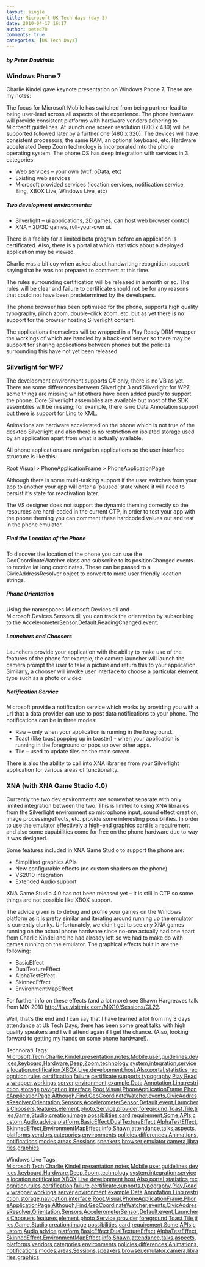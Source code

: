```yaml
---
layout: single
title: Microsoft UK Tech days (day 5)
date: 2010-04-17 16:17
author: peted70
comments: true
categories: [UK Tech Days]
---
```

<div id="msgcns!4F1B7368284539E5!209" class="bvMsg"><h5>by Peter Daukintis</h5> <h3>Windows Phone 7</h3> <p>Charlie Kindel gave keynote presentation on Windows Phone 7. These are my notes:</p> <p>The focus for Microsoft Mobile has switched from being partner-lead to being user-lead across all aspects of the experience. The phone hardware will provide consistent platforms with hardware vendors adhering to Microsoft guidelines. At launch one screen resolution (800 x 480) will be supported followed later by a further one (480 x 320). The devices will have consistent processors, the same RAM, an optional keyboard, etc. Hardware accelerated Deep Zoom technology is incorporated into the phone operating system. The phone OS has deep integration with services in 3 categories:</p> <ul> <li>Web services – your own (wcf, oData, etc)  <li>Existing web services  <li>Microsoft provided services (location services, notification service, Bing, XBOX Live, Windows Live, etc)</li></ul> <h5>Two development environments:</h5> <ul> <li>Silverlight – ui applications, 2D games, can host web browser control  <li>XNA – 2D/3D games, roll-your-own ui.</li></li></ul> <p>There is a facility for a limited beta program before an application is certificated. Also, there is a portal at which statistics about a deployed application may be viewed.</p> <p>Charlie was a bit coy when asked about handwriting recognition support saying that he was not prepared to comment at this time.</p> <p>The rules surrounding certification will be released in a month or so. The rules will be clear and failure to certificate should not be for any reasons that could not have been predetermined by the developers.</p> <p>The phone browser has been optimised for the phone, supports high quality typography, pinch zoom, double-click zoom, etc, but as yet there is no support for the browser hosting Silverlight content. </p> <p>The applications themselves will be wrapped in a Play Ready DRM wrapper the workings of which are handled by a back-end server so there may be support for sharing applications between phones but the policies surrounding this have not yet been released. </p> <h3>Silverlight for WP7</h3> <p>The development environment supports C# only; there is no VB as yet. There are some differences between Silverlight 3 and Silverlight for WP7; some things are missing whilst others have been added purely to support the phone. Core Silverlight assemblies are available but most of the SDK assemblies will be missing; for example, there is no Data Annotation support but there is support for Linq to XML.</p> <p>Animations are hardware accelerated on the phone which is not true of the desktop Silverlight and also there is no restriction on isolated storage used by an application apart from what is actually available.</p> <p>All phone applications are navigation applications so the user interface structure is like this:</p> <p>Root Visual &gt; PhoneApplicationFrame &gt; PhoneApplicationPage</p> <p>Although there is some multi-tasking support if the user switches from your app to another your app will enter a ‘paused’ state where it will need to persist it’s state for reactivation later.</p> <p>The VS designer does not support the dynamic theming correctly so the resources are hard-coded in the current CTP, in order to test your app with the phone theming you can comment these hardcoded values out and test in the phone emulator.</p> <h5>Find the Location of the Phone</h5> <p>To discover the location of the phone you can use the GeoCoordinateWatcher class and subscribe to its positionChanged events to receive lat long coordinates. These can be passed to a CivicAddressResolver object to convert to more user friendly location strings.</p> <h5>Phone Orientation</h5> <p>Using the namespaces Microsoft.Devices.dll and Microsoft.Devices.Sensors.dll you can track the orientation by subscribing to the AccelerometerSensor.Default.ReadingChanged event.</p> <h5>Launchers and Choosers</h5> <p>Launchers provide your application with the ability to make use of the features of the phone for example, the camera launcher will launch the camera prompt the user to take a picture and return this to your application. Similarly, a chooser will invoke user interface to choose a particular element type such as a photo or video. </p> <h5>Notification Service</h5> <p>Microsoft provide a notification service which works by providing you with a url that a data provider can use to post data notifications to your phone. The notifications can be in three modes:</p> <ul> <li>Raw – only when your application is running in the foreground.  <li>Toast (like toast popping up in toaster) - when your application is running in the foreground or pops up over other apps.  <li>Tile – used to update tiles on the main screen.</li></li></ul> <p>There is also the ability to call into XNA libraries from your Silverlight application for various areas of functionality.</p> <h3>XNA (with XNA Game Studio 4.0)</h3> <p>Currently the two dev environments are somewhat separate with only limited integration between the two. This is limited to using XNA libraries from the Silverlight environment so microphone input, sound effect creation, image processingeffects, etc. provide some interesting possibilities. In order to use the emulator effectively a high-end graphics card is a requirement and also some capabilities come for free on the phone hardware due to way it was designed.</p> <p>Some features included in XNA Game Studio to support the phone are:</p> <ul> <li>Simplified graphics APIs  <li>New configurable effects (no custom shaders on the phone)  <li>VS2010 integration  <li>Extended Audio support</li></li></ul> <p>XNA Game Studio 4.0 has not been released yet – it is still in CTP so some things are not possible like XBOX support.</p> <p>The advice given is to debug and profile your games on the Windows platform as it is pretty similar and iterating around running up the emulator is currently clunky. Unfortunately, we didn’t get to see any XNA games running on the actual phone hardware since no-one actually had one apart from Charlie Kindel and he had already left so we had to make do with games running on the emulator. The graphical effects built in are the following:</p> <ul> <li>BasicEffect  <li>DualTextureEffect  <li>AlphaTestEffect  <li>SkinnedEffect  <li>EnvironmentMapEffect</li></li></ul> <p>For further info on these effects (and a lot more) see Shawn Hargreaves talk from MIX 2010 <a title="http://live.visitmix.com/MIX10/Sessions/CL22" href="http://live.visitmix.com/MIX10/Sessions/CL22">http://live.visitmix.com/MIX10/Sessions/CL22</a>.</p> <p>Well, that’s the end and I can say that I have learned a lot from my 3 days attendance at Uk Tech Days, there has been some great talks with high quality speakers and I will attend again if I get the chance. (Also, looking forward to getting my hands on some phone hardware!).</p> <p></p>Technorati Tags: <a href="http://technorati.com/tags/Microsoft" rel="tag">Microsoft</a>,<a href="http://technorati.com/tags/Tech" rel="tag">Tech</a>,<a href="http://technorati.com/tags/Charlie" rel="tag">Charlie</a>,<a href="http://technorati.com/tags/Kindel" rel="tag">Kindel</a>,<a href="http://technorati.com/tags/presentation" rel="tag">presentation</a>,<a href="http://technorati.com/tags/notes" rel="tag">notes</a>,<a href="http://technorati.com/tags/Mobile" rel="tag">Mobile</a>,<a href="http://technorati.com/tags/user" rel="tag">user</a>,<a href="http://technorati.com/tags/guidelines" rel="tag">guidelines</a>,<a href="http://technorati.com/tags/devices" rel="tag">devices</a>,<a href="http://technorati.com/tags/keyboard" rel="tag">keyboard</a>,<a href="http://technorati.com/tags/Hardware" rel="tag">Hardware</a>,<a href="http://technorati.com/tags/Deep" rel="tag">Deep</a>,<a href="http://technorati.com/tags/Zoom" rel="tag">Zoom</a>,<a href="http://technorati.com/tags/technology" rel="tag">technology</a>,<a href="http://technorati.com/tags/system" rel="tag">system</a>,<a href="http://technorati.com/tags/integration" rel="tag">integration</a>,<a href="http://technorati.com/tags/services" rel="tag">services</a>,<a href="http://technorati.com/tags/location" rel="tag">location</a>,<a href="http://technorati.com/tags/notification" rel="tag">notification</a>,<a href="http://technorati.com/tags/XBOX" rel="tag">XBOX</a>,<a href="http://technorati.com/tags/Live" rel="tag">Live</a>,<a href="http://technorati.com/tags/development" rel="tag">development</a>,<a href="http://technorati.com/tags/host" rel="tag">host</a>,<a href="http://technorati.com/tags/Also" rel="tag">Also</a>,<a href="http://technorati.com/tags/portal" rel="tag">portal</a>,<a href="http://technorati.com/tags/statistics" rel="tag">statistics</a>,<a href="http://technorati.com/tags/recognition" rel="tag">recognition</a>,<a href="http://technorati.com/tags/rules" rel="tag">rules</a>,<a href="http://technorati.com/tags/certification" rel="tag">certification</a>,<a href="http://technorati.com/tags/failure" rel="tag">failure</a>,<a href="http://technorati.com/tags/certificate" rel="tag">certificate</a>,<a href="http://technorati.com/tags/supports" rel="tag">supports</a>,<a href="http://technorati.com/tags/typography" rel="tag">typography</a>,<a href="http://technorati.com/tags/Play" rel="tag">Play</a>,<a href="http://technorati.com/tags/Ready" rel="tag">Ready</a>,<a href="http://technorati.com/tags/wrapper" rel="tag">wrapper</a>,<a href="http://technorati.com/tags/workings" rel="tag">workings</a>,<a href="http://technorati.com/tags/server" rel="tag">server</a>,<a href="http://technorati.com/tags/environment" rel="tag">environment</a>,<a href="http://technorati.com/tags/example" rel="tag">example</a>,<a href="http://technorati.com/tags/Data" rel="tag">Data</a>,<a href="http://technorati.com/tags/Annotation" rel="tag">Annotation</a>,<a href="http://technorati.com/tags/Linq" rel="tag">Linq</a>,<a href="http://technorati.com/tags/restriction" rel="tag">restriction</a>,<a href="http://technorati.com/tags/storage" rel="tag">storage</a>,<a href="http://technorati.com/tags/navigation" rel="tag">navigation</a>,<a href="http://technorati.com/tags/interface" rel="tag">interface</a>,<a href="http://technorati.com/tags/Root" rel="tag">Root</a>,<a href="http://technorati.com/tags/Visual" rel="tag">Visual</a>,<a href="http://technorati.com/tags/PhoneApplicationFrame" rel="tag">PhoneApplicationFrame</a>,<a href="http://technorati.com/tags/PhoneApplicationPage" rel="tag">PhoneApplicationPage</a>,<a href="http://technorati.com/tags/Although" rel="tag">Although</a>,<a href="http://technorati.com/tags/Find" rel="tag">Find</a>,<a href="http://technorati.com/tags/GeoCoordinateWatcher" rel="tag">GeoCoordinateWatcher</a>,<a href="http://technorati.com/tags/events" rel="tag">events</a>,<a href="http://technorati.com/tags/CivicAddressResolver" rel="tag">CivicAddressResolver</a>,<a href="http://technorati.com/tags/Orientation" rel="tag">Orientation</a>,<a href="http://technorati.com/tags/Sensors" rel="tag">Sensors</a>,<a href="http://technorati.com/tags/AccelerometerSensor" rel="tag">AccelerometerSensor</a>,<a href="http://technorati.com/tags/Default" rel="tag">Default</a>,<a href="http://technorati.com/tags/event" rel="tag">event</a>,<a href="http://technorati.com/tags/Launchers" rel="tag">Launchers</a>,<a href="http://technorati.com/tags/Choosers" rel="tag">Choosers</a>,<a href="http://technorati.com/tags/features" rel="tag">features</a>,<a href="http://technorati.com/tags/element" rel="tag">element</a>,<a href="http://technorati.com/tags/photo" rel="tag">photo</a>,<a href="http://technorati.com/tags/Service" rel="tag">Service</a>,<a href="http://technorati.com/tags/provider" rel="tag">provider</a>,<a href="http://technorati.com/tags/foreground" rel="tag">foreground</a>,<a href="http://technorati.com/tags/Toast" rel="tag">Toast</a>,<a href="http://technorati.com/tags/Tile" rel="tag">Tile</a>,<a href="http://technorati.com/tags/tiles" rel="tag">tiles</a>,<a href="http://technorati.com/tags/Game" rel="tag">Game</a>,<a href="http://technorati.com/tags/Studio" rel="tag">Studio</a>,<a href="http://technorati.com/tags/creation" rel="tag">creation</a>,<a href="http://technorati.com/tags/image" rel="tag">image</a>,<a href="http://technorati.com/tags/possibilities" rel="tag">possibilities</a>,<a href="http://technorati.com/tags/card" rel="tag">card</a>,<a href="http://technorati.com/tags/requirement" rel="tag">requirement</a>,<a href="http://technorati.com/tags/Some" rel="tag">Some</a>,<a href="http://technorati.com/tags/APIs" rel="tag">APIs</a>,<a href="http://technorati.com/tags/custom" rel="tag">custom</a>,<a href="http://technorati.com/tags/Audio" rel="tag">Audio</a>,<a href="http://technorati.com/tags/advice" rel="tag">advice</a>,<a href="http://technorati.com/tags/platform" rel="tag">platform</a>,<a href="http://technorati.com/tags/BasicEffect" rel="tag">BasicEffect</a>,<a href="http://technorati.com/tags/DualTextureEffect" rel="tag">DualTextureEffect</a>,<a href="http://technorati.com/tags/AlphaTestEffect" rel="tag">AlphaTestEffect</a>,<a href="http://technorati.com/tags/SkinnedEffect" rel="tag">SkinnedEffect</a>,<a href="http://technorati.com/tags/EnvironmentMapEffect" rel="tag">EnvironmentMapEffect</a>,<a href="http://technorati.com/tags/info" rel="tag">info</a>,<a href="http://technorati.com/tags/Shawn" rel="tag">Shawn</a>,<a href="http://technorati.com/tags/attendance" rel="tag">attendance</a>,<a href="http://technorati.com/tags/talks" rel="tag">talks</a>,<a href="http://technorati.com/tags/aspects" rel="tag">aspects</a>,<a href="http://technorati.com/tags/platforms" rel="tag">platforms</a>,<a href="http://technorati.com/tags/vendors" rel="tag">vendors</a>,<a href="http://technorati.com/tags/categories" rel="tag">categories</a>,<a href="http://technorati.com/tags/environments" rel="tag">environments</a>,<a href="http://technorati.com/tags/policies" rel="tag">policies</a>,<a href="http://technorati.com/tags/differences" rel="tag">differences</a>,<a href="http://technorati.com/tags/Animations" rel="tag">Animations</a>,<a href="http://technorati.com/tags/notifications" rel="tag">notifications</a>,<a href="http://technorati.com/tags/modes" rel="tag">modes</a>,<a href="http://technorati.com/tags/areas" rel="tag">areas</a>,<a href="http://technorati.com/tags/Sessions" rel="tag">Sessions</a>,<a href="http://technorati.com/tags/speakers" rel="tag">speakers</a>,<a href="http://technorati.com/tags/browser" rel="tag">browser</a>,<a href="http://technorati.com/tags/emulator" rel="tag">emulator</a>,<a href="http://technorati.com/tags/camera" rel="tag">camera</a>,<a href="http://technorati.com/tags/libraries" rel="tag">libraries</a>,<a href="http://technorati.com/tags/graphics" rel="tag">graphics</a><br /> <p></p>Windows Live Tags: <a href="http://windows.live.com/connect/tag/Microsoft" rel="clubhouseTag">Microsoft</a>,<a href="http://windows.live.com/connect/tag/Tech" rel="clubhouseTag">Tech</a>,<a href="http://windows.live.com/connect/tag/Charlie" rel="clubhouseTag">Charlie</a>,<a href="http://windows.live.com/connect/tag/Kindel" rel="clubhouseTag">Kindel</a>,<a href="http://windows.live.com/connect/tag/presentation" rel="clubhouseTag">presentation</a>,<a href="http://windows.live.com/connect/tag/notes" rel="clubhouseTag">notes</a>,<a href="http://windows.live.com/connect/tag/Mobile" rel="clubhouseTag">Mobile</a>,<a href="http://windows.live.com/connect/tag/user" rel="clubhouseTag">user</a>,<a href="http://windows.live.com/connect/tag/guidelines" rel="clubhouseTag">guidelines</a>,<a href="http://windows.live.com/connect/tag/devices" rel="clubhouseTag">devices</a>,<a href="http://windows.live.com/connect/tag/keyboard" rel="clubhouseTag">keyboard</a>,<a href="http://windows.live.com/connect/tag/Hardware" rel="clubhouseTag">Hardware</a>,<a href="http://windows.live.com/connect/tag/Deep" rel="clubhouseTag">Deep</a>,<a href="http://windows.live.com/connect/tag/Zoom" rel="clubhouseTag">Zoom</a>,<a href="http://windows.live.com/connect/tag/technology" rel="clubhouseTag">technology</a>,<a href="http://windows.live.com/connect/tag/system" rel="clubhouseTag">system</a>,<a href="http://windows.live.com/connect/tag/integration" rel="clubhouseTag">integration</a>,<a href="http://windows.live.com/connect/tag/services" rel="clubhouseTag">services</a>,<a href="http://windows.live.com/connect/tag/location" rel="clubhouseTag">location</a>,<a href="http://windows.live.com/connect/tag/notification" rel="clubhouseTag">notification</a>,<a href="http://windows.live.com/connect/tag/XBOX" rel="clubhouseTag">XBOX</a>,<a href="http://windows.live.com/connect/tag/Live" rel="clubhouseTag">Live</a>,<a href="http://windows.live.com/connect/tag/development" rel="clubhouseTag">development</a>,<a href="http://windows.live.com/connect/tag/host" rel="clubhouseTag">host</a>,<a href="http://windows.live.com/connect/tag/Also" rel="clubhouseTag">Also</a>,<a href="http://windows.live.com/connect/tag/portal" rel="clubhouseTag">portal</a>,<a href="http://windows.live.com/connect/tag/statistics" rel="clubhouseTag">statistics</a>,<a href="http://windows.live.com/connect/tag/recognition" rel="clubhouseTag">recognition</a>,<a href="http://windows.live.com/connect/tag/rules" rel="clubhouseTag">rules</a>,<a href="http://windows.live.com/connect/tag/certification" rel="clubhouseTag">certification</a>,<a href="http://windows.live.com/connect/tag/failure" rel="clubhouseTag">failure</a>,<a href="http://windows.live.com/connect/tag/certificate" rel="clubhouseTag">certificate</a>,<a href="http://windows.live.com/connect/tag/supports" rel="clubhouseTag">supports</a>,<a href="http://windows.live.com/connect/tag/typography" rel="clubhouseTag">typography</a>,<a href="http://windows.live.com/connect/tag/Play" rel="clubhouseTag">Play</a>,<a href="http://windows.live.com/connect/tag/Ready" rel="clubhouseTag">Ready</a>,<a href="http://windows.live.com/connect/tag/wrapper" rel="clubhouseTag">wrapper</a>,<a href="http://windows.live.com/connect/tag/workings" rel="clubhouseTag">workings</a>,<a href="http://windows.live.com/connect/tag/server" rel="clubhouseTag">server</a>,<a href="http://windows.live.com/connect/tag/environment" rel="clubhouseTag">environment</a>,<a href="http://windows.live.com/connect/tag/example" rel="clubhouseTag">example</a>,<a href="http://windows.live.com/connect/tag/Data" rel="clubhouseTag">Data</a>,<a href="http://windows.live.com/connect/tag/Annotation" rel="clubhouseTag">Annotation</a>,<a href="http://windows.live.com/connect/tag/Linq" rel="clubhouseTag">Linq</a>,<a href="http://windows.live.com/connect/tag/restriction" rel="clubhouseTag">restriction</a>,<a href="http://windows.live.com/connect/tag/storage" rel="clubhouseTag">storage</a>,<a href="http://windows.live.com/connect/tag/navigation" rel="clubhouseTag">navigation</a>,<a href="http://windows.live.com/connect/tag/interface" rel="clubhouseTag">interface</a>,<a href="http://windows.live.com/connect/tag/Root" rel="clubhouseTag">Root</a>,<a href="http://windows.live.com/connect/tag/Visual" rel="clubhouseTag">Visual</a>,<a href="http://windows.live.com/connect/tag/PhoneApplicationFrame" rel="clubhouseTag">PhoneApplicationFrame</a>,<a href="http://windows.live.com/connect/tag/PhoneApplicationPage" rel="clubhouseTag">PhoneApplicationPage</a>,<a href="http://windows.live.com/connect/tag/Although" rel="clubhouseTag">Although</a>,<a href="http://windows.live.com/connect/tag/Find" rel="clubhouseTag">Find</a>,<a href="http://windows.live.com/connect/tag/GeoCoordinateWatcher" rel="clubhouseTag">GeoCoordinateWatcher</a>,<a href="http://windows.live.com/connect/tag/events" rel="clubhouseTag">events</a>,<a href="http://windows.live.com/connect/tag/CivicAddressResolver" rel="clubhouseTag">CivicAddressResolver</a>,<a href="http://windows.live.com/connect/tag/Orientation" rel="clubhouseTag">Orientation</a>,<a href="http://windows.live.com/connect/tag/Sensors" rel="clubhouseTag">Sensors</a>,<a href="http://windows.live.com/connect/tag/AccelerometerSensor" rel="clubhouseTag">AccelerometerSensor</a>,<a href="http://windows.live.com/connect/tag/Default" rel="clubhouseTag">Default</a>,<a href="http://windows.live.com/connect/tag/event" rel="clubhouseTag">event</a>,<a href="http://windows.live.com/connect/tag/Launchers" rel="clubhouseTag">Launchers</a>,<a href="http://windows.live.com/connect/tag/Choosers" rel="clubhouseTag">Choosers</a>,<a href="http://windows.live.com/connect/tag/features" rel="clubhouseTag">features</a>,<a href="http://windows.live.com/connect/tag/element" rel="clubhouseTag">element</a>,<a href="http://windows.live.com/connect/tag/photo" rel="clubhouseTag">photo</a>,<a href="http://windows.live.com/connect/tag/Service" rel="clubhouseTag">Service</a>,<a href="http://windows.live.com/connect/tag/provider" rel="clubhouseTag">provider</a>,<a href="http://windows.live.com/connect/tag/foreground" rel="clubhouseTag">foreground</a>,<a href="http://windows.live.com/connect/tag/Toast" rel="clubhouseTag">Toast</a>,<a href="http://windows.live.com/connect/tag/Tile" rel="clubhouseTag">Tile</a>,<a href="http://windows.live.com/connect/tag/tiles" rel="clubhouseTag">tiles</a>,<a href="http://windows.live.com/connect/tag/Game" rel="clubhouseTag">Game</a>,<a href="http://windows.live.com/connect/tag/Studio" rel="clubhouseTag">Studio</a>,<a href="http://windows.live.com/connect/tag/creation" rel="clubhouseTag">creation</a>,<a href="http://windows.live.com/connect/tag/image" rel="clubhouseTag">image</a>,<a href="http://windows.live.com/connect/tag/possibilities" rel="clubhouseTag">possibilities</a>,<a href="http://windows.live.com/connect/tag/card" rel="clubhouseTag">card</a>,<a href="http://windows.live.com/connect/tag/requirement" rel="clubhouseTag">requirement</a>,<a href="http://windows.live.com/connect/tag/Some" rel="clubhouseTag">Some</a>,<a href="http://windows.live.com/connect/tag/APIs" rel="clubhouseTag">APIs</a>,<a href="http://windows.live.com/connect/tag/custom" rel="clubhouseTag">custom</a>,<a href="http://windows.live.com/connect/tag/Audio" rel="clubhouseTag">Audio</a>,<a href="http://windows.live.com/connect/tag/advice" rel="clubhouseTag">advice</a>,<a href="http://windows.live.com/connect/tag/platform" rel="clubhouseTag">platform</a>,<a href="http://windows.live.com/connect/tag/BasicEffect" rel="clubhouseTag">BasicEffect</a>,<a href="http://windows.live.com/connect/tag/DualTextureEffect" rel="clubhouseTag">DualTextureEffect</a>,<a href="http://windows.live.com/connect/tag/AlphaTestEffect" rel="clubhouseTag">AlphaTestEffect</a>,<a href="http://windows.live.com/connect/tag/SkinnedEffect" rel="clubhouseTag">SkinnedEffect</a>,<a href="http://windows.live.com/connect/tag/EnvironmentMapEffect" rel="clubhouseTag">EnvironmentMapEffect</a>,<a href="http://windows.live.com/connect/tag/info" rel="clubhouseTag">info</a>,<a href="http://windows.live.com/connect/tag/Shawn" rel="clubhouseTag">Shawn</a>,<a href="http://windows.live.com/connect/tag/attendance" rel="clubhouseTag">attendance</a>,<a href="http://windows.live.com/connect/tag/talks" rel="clubhouseTag">talks</a>,<a href="http://windows.live.com/connect/tag/aspects" rel="clubhouseTag">aspects</a>,<a href="http://windows.live.com/connect/tag/platforms" rel="clubhouseTag">platforms</a>,<a href="http://windows.live.com/connect/tag/vendors" rel="clubhouseTag">vendors</a>,<a href="http://windows.live.com/connect/tag/categories" rel="clubhouseTag">categories</a>,<a href="http://windows.live.com/connect/tag/environments" rel="clubhouseTag">environments</a>,<a href="http://windows.live.com/connect/tag/policies" rel="clubhouseTag">policies</a>,<a href="http://windows.live.com/connect/tag/differences" rel="clubhouseTag">differences</a>,<a href="http://windows.live.com/connect/tag/Animations" rel="clubhouseTag">Animations</a>,<a href="http://windows.live.com/connect/tag/notifications" rel="clubhouseTag">notifications</a>,<a href="http://windows.live.com/connect/tag/modes" rel="clubhouseTag">modes</a>,<a href="http://windows.live.com/connect/tag/areas" rel="clubhouseTag">areas</a>,<a href="http://windows.live.com/connect/tag/Sessions" rel="clubhouseTag">Sessions</a>,<a href="http://windows.live.com/connect/tag/speakers" rel="clubhouseTag">speakers</a>,<a href="http://windows.live.com/connect/tag/browser" rel="clubhouseTag">browser</a>,<a href="http://windows.live.com/connect/tag/emulator" rel="clubhouseTag">emulator</a>,<a href="http://windows.live.com/connect/tag/camera" rel="clubhouseTag">camera</a>,<a href="http://windows.live.com/connect/tag/libraries" rel="clubhouseTag">libraries</a>,<a href="http://windows.live.com/connect/tag/graphics" rel="clubhouseTag">graphics</a>  </div>
